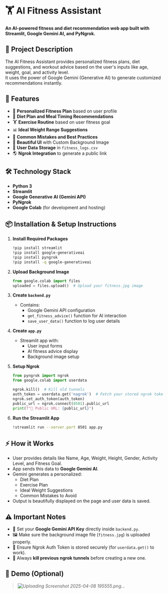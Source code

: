 # 🏋️ AI Fitness Assistant
**An AI-powered fitness and diet recommendation web app built with Streamlit, Google Gemini AI, and PyNgrok.**

## 📜 Project Description
The AI Fitness Assistant provides personalized fitness plans, diet suggestions, and workout advice based on the user's inputs like age, weight, goal, and activity level.  
It uses the power of Google Gemini (Generative AI) to generate customized recommendations instantly.

## 🚀 Features
- 🎯 **Personalized Fitness Plan** based on user profile
- 🍎 **Diet Plan and Meal Timing Recommendations**
- 🏋️ **Exercise Routine** based on user fitness goal
- 📊 **Ideal Weight Range Suggestions**
- 🚫 **Common Mistakes and Best Practices**
- 📸 **Beautiful UI** with Custom Background Image
- 📄 **User Data Storage** in `fitness_logs.csv`
- 🌎 **Ngrok Integration** to generate a public link

## 🛠️ Technology Stack
- **Python 3**
- **Streamlit**
- **Google Generative AI (Gemini API)**
- **PyNgrok**
- **Google Colab** (for development and hosting)

## 📦 Installation & Setup Instructions

1. **Install Required Packages**
    ```bash
    !pip install streamlit
    !pip install google-generativeai
    !pip install pyngrok
    !pip install -q google-generativeai
    ```

2. **Upload Background Image**
    ```python
    from google.colab import files
    uploaded = files.upload()  # Upload your fitness.jpg image
    ```

3. **Create `backend.py`**
    - Contains:
      - Google Gemini API configuration
      - `get_fitness_advice()` function for AI interaction
      - `save_user_data()` function to log user details

4. **Create `app.py`**
    - Streamlit app with:
      - User input forms
      - AI fitness advice display
      - Background image setup

5. **Setup Ngrok**
    ```python
    from pyngrok import ngrok
    from google.colab import userdata

    ngrok.kill()  # Kill old tunnels
    auth_token = userdata.get('nagrok')  # Fetch your stored ngrok token
    ngrok.set_auth_token(auth_token)
    public_url = ngrok.connect(8501).public_url
    print(f"🚀 Public URL: {public_url}")
    ```

6. **Run the Streamlit App**
    ```bash
    !streamlit run --server.port 8501 app.py
    ```


## ⚡ How it Works
- User provides details like Name, Age, Weight, Height, Gender, Activity Level, and Fitness Goal.
- App sends this data to **Google Gemini AI**.
- Gemini generates a personalized:
  - Diet Plan
  - Exercise Plan
  - Ideal Weight Suggestions
  - Common Mistakes to Avoid
- Output is beautifully displayed on the page and user data is saved.

## ⚠️ Important Notes
- 🔑 Set your **Google Gemini API Key** directly inside `backend.py`.
- 🖼️ Make sure the background image file (`fitness.jpg`) is uploaded properly.
- 🔗 Ensure Ngrok Auth Token is stored securely (for `userdata.get()` to work).
- 🧹 Always **kill previous ngrok tunnels** before creating a new one.

## 📸 Demo (Optional)
> *![Uploading Screenshot 2025-04-08 195555.png…]()*


